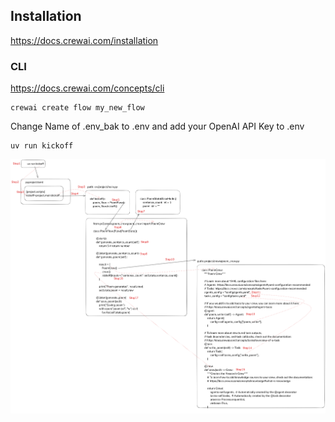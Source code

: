 ## Installation

https://docs.crewai.com/installation

### CLI

https://docs.crewai.com/concepts/cli

    crewai create flow my_new_flow

Change Name of .env_bak to .env and add your OpenAI API Key to .env 

    uv run kickoff

![alt text](crewai_poem_flow.png)


